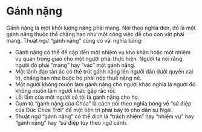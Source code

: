 # Gánh nặng

Gánh nặng là một khối lượng nặng phải mang. Nói theo nghĩa đen, đó là một gánh nặng thuộc thể chẳng hạn như một công việc để cho con vật phải mang.  Thuật ngữ “gánh nặng” cũng có vài nghĩa bóng:
- Gánh nặng có thể đề cập đến một nhiệm vụ khó khăn hoặc một nhiệm vụ quan trọng giao cho một người phải thực hiện.  Người ta nói rằng người đó phải “mang” hay “vác” một gánh nặng.
- Một lãnh đạo tàn ác có thể trút gánh nặng lên người dân dưới quyền cai trị, chẳng hạn như buộc họ phải nộp thuế nặng nề.
- Một người không muốn làm gánh nặng cho người khác nghĩa là người đó không muốn làm người khác gặp rắc rối.
- Lỗi lầm của một người có tội là gánh nặng cho họ.
- Cụm từ “gánh nặng của Chúa” là cách nói theo nghĩa bóng về “sứ điệp của Đức Chúa Trời” để một tiên tri phải bày tỏ cho dân sự Ngài.
- Thuật ngữ “gánh nặng” có thể dịch là “trách nhiệm” hay “nhiệm vụ” hay “gánh nặng” hay “sứ điệp tùy theo ngữ cảnh.

